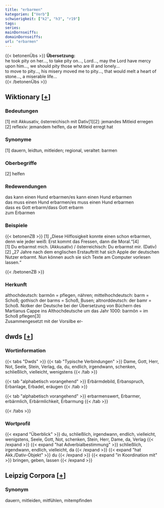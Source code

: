 ```yaml
---
title: "erbarmen"
kategorien: ["Verb"]
schwierigkeit: ["k2", "h3", "r19"]
tags:
series:
mainDornseiffs:
domainDornseiffs:
url: "erbarmen"
---
```


{{< betonenÜbs >}}
**Übersetzung:**  
he took pity on her..., to take pity on..., Lord..., may the Lord have mercy upon him..., we should pity those who are ill and lonely...  
to move to pity..., his misery moved me to pity..., that would melt a heart of stone..., a miserable life...  
{{< /betonenÜbs >}}

## Wiktionary [[+](https://de.wiktionary.org/wiki/erbarmen)]

### Bedeutungen
[1] mit Akkusativ, österreichisch mit Dativ[1][2]: jemandes Mitleid erregen  
[2] reflexiv: jemandem helfen, da er Mitleid erregt hat  

### Synonyme
[1] dauern, leidtun, mitleiden; regional, veraltet: barmen  

### Oberbegriffe
[2] helfen  

### Redewendungen
das kann einen Hund erbarmen/es kann einen Hund erbarmen  
das muss einen Hund erbarmen/es muss einen Hund erbarmen  
dass es Gott erbarm/dass Gott erbarm  
zum Erbarmen  

### Beispiele
{{< betonenZB >}}
[1] „Diese Hilflosigkeit konnte einen schon erbarmen, denn wie jeder weiß: Erst kommt das Fressen, dann die Moral.“[4]  
[1] Du erbarmst mich. (Akkusativ) / österreichisch: Du erbarmst mir. (Dativ)  
[2] „27 Jahre nach dem englischen Erstauftritt hat sich Apple der deutschen Nutzer erbarmt. Nun können auch sie sich Texte am Computer vorlesen lassen.“  

{{< /betonenZB >}}
### Herkunft
althochdeutsch: barmôn = pflegen, nähren; mittelhochdeutsch: barm = Schoß; gothisch der barms = Schoß, Busen; altnorddeutsch: der bamr = Schoß. Notker der Deutsche bei der Übersetzung von Büchern des Martianus Cappe ins Althochdeutsche um das Jahr 1000: barmôn = im Schoß pflegen[3]  
Zusammengesetzt mit der Vorsilbe er-  



## dwds [[+](https://www.dwds.de/wb/erbarmen)]

### Wortinformation
{{< tabs "Dwds" >}}
{{< tab "Typische Verbindungen" >}}
Dame, Gott, Herr, Not, Seele, Stein, Verlag, da, du, endlich, irgendwann, schenken, schließlich, vielleicht, wenigstens
{{< /tab >}}

{{< tab "alphabetisch vorangehend" >}}
Erbärmdebild, Erbanspruch, Erbanlage, Erbadel, eräugen
{{< /tab >}}

{{< tab "alphabetisch vorangehend" >}}
erbarmenswert, Erbarmer, erbärmlich, Erbärmlichkeit, Erbarmung
{{< /tab >}}

{{< /tabs >}}

### Wortprofil
{{< expand "Überblick" >}} du, schließlich, irgendwann, endlich, vielleicht, wenigstens, Seele, Gott, Not, schenken, Stein, Herr, Dame, da, Verlag {{< /expand >}}
{{< expand "hat Adverbialbestimmung" >}} schließlich, irgendwann, endlich, vielleicht, da {{< /expand >}}
{{< expand "hat Akk./Dativ-Objekt" >}} du {{< /expand >}}
{{< expand "in Koordination mit" >}} bringen, geben, lassen {{< /expand >}}

## Leipzig Corpora [[+](https://corpora.uni-leipzig.de/en/res?word=erbarmen&corpusId=deu_newscrawl-public_2018)]


### Synonym
dauern, mitleiden, mitfühlen, mitempfinden


